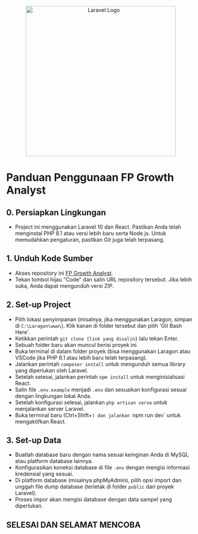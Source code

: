 <p align="center"><a href="https://laravel.com" target="_blank"><img src="https://raw.githubusercontent.com/laravel/art/master/logo-lockup/5%20SVG/2%20CMYK/1%20Full%20Color/laravel-logolockup-cmyk-red.svg" width="400" alt="Laravel Logo"></a></p>

# Panduan Penggunaan FP Growth Analyst

## 0. Persiapkan Lingkungan

- Project ini menggunakan Laravel 10 dan React. Pastikan Anda telah menginstal PHP 8.1 atau versi lebih baru serta Node.js. Untuk memudahkan pengaturan, pastikan Git juga telah terpasang.

## 1. Unduh Kode Sumber

- Akses repository ini [FP Growth Analyst](https://github.com/Ricoenrique24/fp-growth-analyst).
- Tekan tombol hijau "Code" dan salin URL repository tersebut. Jika lebih suka, Anda dapat mengunduh versi ZIP.
  
## 2. Set-up Project

- Pilih lokasi penyimpanan (misalnya, jika menggunakan Laragon, simpan di `C:\Laragon\www\`). Klik kanan di folder tersebut dan pilih 'Git Bash Here'.
- Ketikkan perintah `git clone {link yang disalin}` lalu tekan Enter.
- Sebuah folder baru akan muncul berisi proyek ini.
- Buka terminal di dalam folder proyek (bisa menggunakan Laragon atau VSCode jika PHP 8.1 atau lebih baru telah terpasang).
- Jalankan perintah `composer install` untuk mengunduh semua library yang diperlukan oleh Laravel.
- Setelah selesai, jalankan perintah `npm install` untuk menginisialisasi React.
- Salin file `.env.example` menjadi `.env` dan sesuaikan konfigurasi sesuai dengan lingkungan lokal Anda.
- Setelah konfigurasi selesai, jalankan `php artisan serve` untuk menjalankan server Laravel.
- Buka terminal baru (Ctrl+Shift+`) dan jalankan `npm run dev` untuk mengaktifkan React.

## 3. Set-up Data

- Buatlah database baru dengan nama sesuai keinginan Anda di MySQL atau platform database lainnya.
- Konfigurasikan koneksi database di file `.env` dengan mengisi informasi kredensial yang sesuai.
- Di platform database (misalnya phpMyAdmin), pilih opsi import dan unggah file dump database (terletak di folder `public` dari proyek Laravel).
- Proses impor akan mengisi database dengan data sampel yang diperlukan.
  
## SELESAI DAN SELAMAT MENCOBA
